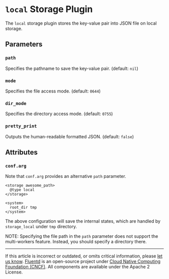 # `local` Storage Plugin

The `local` storage plugin stores the key-value pair into JSON file on local
storage.


## Parameters


### `path`

Specifies the pathname to save the key-value pair. (default: `nil`)


### `mode`

Specifies the file access mode. (default: `0644`)


### `dir_mode`

Specifies the directory access mode. (default: `0755`)


### `pretty_print`

Outputs the human-readable formatted JSON. (default: `false`)


## Attributes


### `conf.arg`

Note that `conf.arg` provides an alternative `path` parameter.

```text
<storage awesome_path>
  @type local
</storage>

<system>
  root_dir tmp
</system>
```

The above configuration will save the internal states, which are handled by
`storage_local` under `tmp` directory.

NOTE: Specifying the file path in the `path` parameter does not support the
multi-workers feature. Instead, you should specify a directory there.


------------------------------------------------------------------------

If this article is incorrect or outdated, or omits critical information, please
[let us know](https://github.com/fluent/fluentd-docs-gitbook/issues?state=open).
[Fluentd](http://www.fluentd.org/) is an open-source project under [Cloud Native
Computing Foundation (CNCF)](https://cncf.io/). All components are available
under the Apache 2 License.
